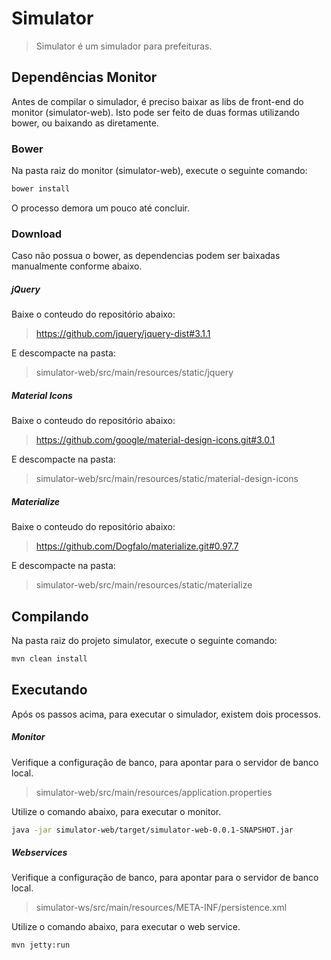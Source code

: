 # Simulator

> Simulator é um simulador para prefeituras.

## Dependências Monitor
Antes de compilar o simulador, é preciso baixar as libs de front-end do monitor (simulator-web).
Isto pode ser feito de duas formas utilizando bower, ou baixando as diretamente.

### Bower
Na pasta raiz do monitor (simulator-web), execute o seguinte comando:

```bash
bower install
```

O processo demora um pouco até concluir.

### Download
Caso não possua o bower, as dependencias podem ser baixadas manualmente conforme abaixo.

##### jQuery
Baixe o conteudo do repositório abaixo:
> https://github.com/jquery/jquery-dist#3.1.1

E descompacte na pasta:
> simulator-web/src/main/resources/static/jquery

##### Material Icons
Baixe o conteudo do repositório abaixo:
> https://github.com/google/material-design-icons.git#3.0.1

E descompacte na pasta:
> simulator-web/src/main/resources/static/material-design-icons

##### Materialize
Baixe o conteudo do repositório abaixo:
> https://github.com/Dogfalo/materialize.git#0.97.7

E descompacte na pasta:
> simulator-web/src/main/resources/static/materialize

## Compilando
Na pasta raiz do projeto simulator, execute o seguinte comando:
```bash
mvn clean install
```

## Executando
Após os passos acima, para executar o simulador, existem dois processos.

##### Monitor
Verifique a configuração de banco, para apontar para o servidor de banco local.
> simulator-web/src/main/resources/application.properties

Utilize o comando abaixo, para executar o monitor.
```bash
java -jar simulator-web/target/simulator-web-0.0.1-SNAPSHOT.jar
```

##### Webservices
Verifique a configuração de banco, para apontar para o servidor de banco local.
> simulator-ws/src/main/resources/META-INF/persistence.xml

Utilize o comando abaixo, para executar o web service.
```bash
mvn jetty:run
```
